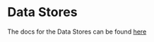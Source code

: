 # Data Stores

The docs for the Data Stores can be found [here](../../../docs/third-party-developers/extensibility/data-store/README.md)
